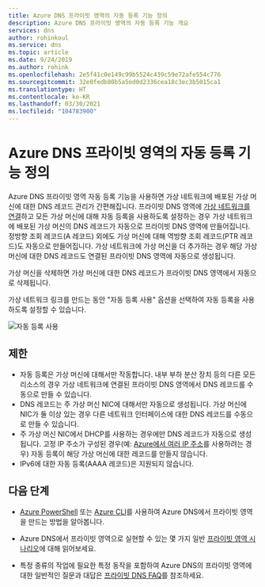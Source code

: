 ```yaml
---
title: Azure DNS 프라이빗 영역의 자동 등록 기능 정의
description: Azure DNS 프라이빗 영역의 자동 등록 기능 개요
services: dns
author: rohinkoul
ms.service: dns
ms.topic: article
ms.date: 9/24/2019
ms.author: rohink
ms.openlocfilehash: 2e5f41c0e149c99b5524c439c59e72afe554c776
ms.sourcegitcommit: 32e0fedb80b5a5ed0d2336cea18c3ec3b5015ca1
ms.translationtype: HT
ms.contentlocale: ko-KR
ms.lasthandoff: 03/30/2021
ms.locfileid: "104783900"
---
```

# <a name="what-is-the-autoregistration-feature-of-azure-dns-private-zones"></a>Azure DNS 프라이빗 영역의 자동 등록 기능 정의

Azure DNS 프라이빗 영역 자동 등록 기능을 사용하면 가상 네트워크에 배포된 가상 머신에 대한 DNS 레코드 관리가 간편해집니다. 프라이빗 DNS 영역에 [가상 네트워크를 연결](./private-dns-virtual-network-links.md)하고 모든 가상 머신에 대해 자동 등록을 사용하도록 설정하는 경우 가상 네트워크에 배포된 가상 머신의 DNS 레코드가 자동으로 프라이빗 DNS 영역에 만들어집니다. 정방향 조회 레코드(A 레코드) 외에도 가상 머신에 대해 역방향 조회 레코드(PTR 레코드)도 자동으로 만들어집니다.
가상 네트워크에 가상 머신을 더 추가하는 경우 해당 가상 머신에 대한 DNS 레코드도 연결된 프라이빗 DNS 영역에 자동으로 생성됩니다.

가상 머신을 삭제하면 가상 머신에 대한 DNS 레코드가 프라이빗 DNS 영역에서 자동으로 삭제됩니다.

가상 네트워크 링크를 만드는 동안 "자동 등록 사용" 옵션을 선택하여 자동 등록을 사용하도록 설정할 수 있습니다.

![자동 등록 사용](./media/privatedns-concepts/enable-autoregistration.png)

## <a name="restrictions"></a>제한

* 자동 등록은 가상 머신에 대해서만 작동합니다. 내부 부하 분산 장치 등의 다른 모든 리소스의 경우 가상 네트워크에 연결된 프라이빗 DNS 영역에서 DNS 레코드를 수동으로 만들 수 있습니다.
* DNS 레코드는 주 가상 머신 NIC에 대해서만 자동으로 생성됩니다. 가상 머신에 NIC가 둘 이상 있는 경우 다른 네트워크 인터페이스에 대한 DNS 레코드를 수동으로 만들 수 있습니다.
* 주 가상 머신 NIC에서 DHCP를 사용하는 경우에만 DNS 레코드가 자동으로 생성됩니다. 고정 IP 주소가 구성된 경우(예: [Azure에서 여러 IP 주소](../virtual-network/virtual-network-multiple-ip-addresses-portal.md#os-config)를 사용하려는 경우) 자동 등록이 해당 가상 머신에 대한 레코드를 만들지 않습니다.
* IPv6에 대한 자동 등록(AAAA 레코드)은 지원되지 않습니다.

## <a name="next-steps"></a>다음 단계

* [Azure PowerShell](./private-dns-getstarted-powershell.md) 또는 [Azure CLI](./private-dns-getstarted-cli.md)를 사용하여 Azure DNS에서 프라이빗 영역을 만드는 방법을 알아봅니다.

* Azure DNS에서 프라이빗 영역으로 실현할 수 있는 몇 가지 일반 [프라이빗 영역 시나리오](./private-dns-scenarios.md)에 대해 읽어보세요.

* 특정 종류의 작업에 필요한 특정 동작을 포함하여 Azure DNS의 프라이빗 영역에 대한 일반적인 질문과 대답은 [프라이빗 DNS FAQ](./dns-faq-private.md)를 참조하세요.
